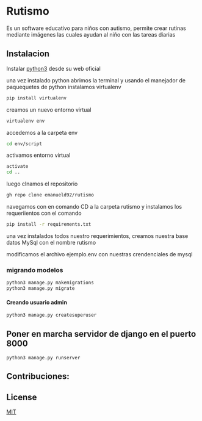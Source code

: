 # Rutismo

Es un software educativo para niños con autismo, permite crear rutinas mediante imágenes las cuales ayudan al niño con las tareas diarias 

## Instalacion

Instalar [python3](https://www.python.org/) desde su web oficial

una vez instalado python abrimos la terminal y usando el manejador de paquequetes de python instalamos virtualenv

```bash
pip install virtualenv
```
creamos un nuevo entorno virtual
```bash
virtualenv env
```
accedemos a la carpeta env 

```bash
cd env/script
```
activamos entorno virtual

```bash
activate
cd ..
```

luego clnamos el repositorio

```bash
gh repo clone emanueld92/rutismo
```


navegamos con en comando CD a la carpeta rutismo
y instalamos los requeriientos con el comando

```bash
pip install -r requirements.txt
```
una vez instalados todos nuestro requerimientos, creamos nuestra base datos MySql con el nombre rutismo

modificamos el archivo ejemplo.env con nuestras crendenciales de mysql

### migrando modelos

```bash
python3 manage.py makemigrations
python3 manage.py migrate
```
#### Creando usuario admin

```bash
python3 manage.py createsuperuser
```

## Poner en marcha servidor de django en el puerto 8000 

```
python3 manage.py runserver

```

## Contribuciones:

## License
[MIT](https://choosealicense.com/licenses/mit/)
